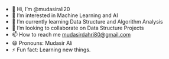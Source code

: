 - 👋 Hi, I’m @mudasirali20
- 👀 I’m interested in Machine Learning and AI
- 🌱 I’m currently learning Data Structure and Algorithm Analysis
- 💞️ I’m looking to collaborate on Data Structure Projects
- 📫 How to reach me mudasirdahri80@gmail.com
- 😄 Pronouns: Mudasir Ali
- ⚡ Fun fact: Learning new things.

<!---
mudasirali20/mudasirali20 is a ✨ special ✨ repository because its `README.md` (this file) appears on your GitHub profile.
You can click the Preview link to take a look at your changes.
--->
